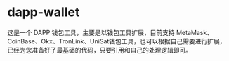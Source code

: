# dapp-wallet
这是一个 DAPP 钱包工具，主要是以钱包工具扩展，目前支持 MetaMask、CoinBase、Okx、TronLink、UniSat钱包工具，也可以根据自己需要进行扩展，已经为您准备好了最基础的代码，只要引用和自己的处理逻辑即可。
